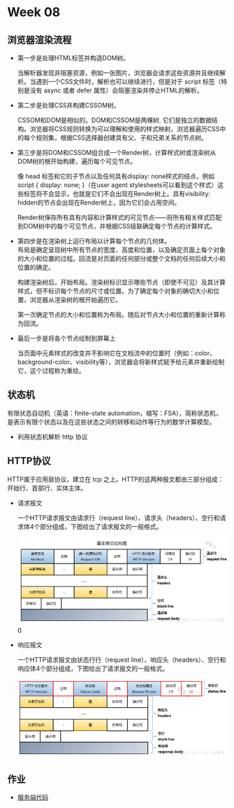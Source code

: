 # Week 08

## 浏览器渲染流程

* 第一步是处理HTML标签并构造DOM树。
  
  当解析器发现非阻塞资源，例如一张图片，浏览器会请求这些资源并且继续解析。当遇到一个CSS文件时，解析也可以继续进行，但是对于 script 标签（特别是没有 async 或者 defer 属性）会阻塞渲染并停止HTML的解析。

* 第二步是处理CSS并构建CSSOM树。  

  CSSOM和DOM是相似的。DOM和CSSOM是两棵树. 它们是独立的数据结构。浏览器将CSS规则转换为可以理解和使用的样式映射。浏览器遍历CSS中的每个规则集，根据CSS选择器创建具有父、子和兄弟关系的节点树。

* 第三步是将DOM和CSSOM组合成一个Render树，计算样式树或渲染树从DOM树的根开始构建，遍历每个可见节点。

  像 head 标签和它的子节点以及任何具有display: none样式的结点，例如script { display: none; }（在user agent stylesheets可以看到这个样式）这些标签将不会显示，也就是它们不会出现在Render树上。具有visibility: hidden的节点会出现在Render树上，因为它们会占用空间。  

  Render树保存所有具有内容和计算样式的可见节点——将所有相关样式匹配到DOM树中的每个可见节点，并根据CSS级联确定每个节点的计算样式。

* 第四步是在渲染树上运行布局以计算每个节点的几何体。  
  布局是确定呈现树中所有节点的宽度、高度和位置，以及确定页面上每个对象的大小和位置的过程。回流是对页面的任何部分或整个文档的任何后续大小和位置的确定。  

  构建渲染树后，开始布局。渲染树标识显示哪些节点（即使不可见）及其计算样式，但不标识每个节点的尺寸或位置。为了确定每个对象的确切大小和位置，浏览器从渲染树的根开始遍历它。  

  第一次确定节点的大小和位置称为布局。随后对节点大小和位置的重新计算称为回流。

* 最后一步是将各个节点绘制到屏幕上
  
  当页面中元素样式的改变并不影响它在文档流中的位置时（例如：color、background-color、visibility等），浏览器会将新样式赋予给元素并重新绘制它，这个过程称为重绘。

## 状态机

有限状态自动机（英语：finite-state automation，缩写：FSA），简称状态机，是表示有限个状态以及在这些状态之间的转移和动作等行为的数学计算模型。  

* 利用状态机解析 http 协议

## HTTP协议

HTTP属于应用层协议，建立在 tcp 之上。HTTP的这两种报文都由三部分组成：开始行、首部行、实体主体。

* 请求报文

  一个HTTP请求报文由请求行（request line）、请求头（headers）、空行和请求体4个部分组成，下图给出了请求报文的一般格式。

  ![请求报文](./request.png)
  0
* 响应报文
  
  一个HTTP请求报文由状态行行（request line）、响应头（headers）、空行和响应体4个部分组成，下图给出了请求报文的一般格式。
  
  ![响应报文](./response.png)

## 作业

* [服务端代码](./toy-browser/server.js)